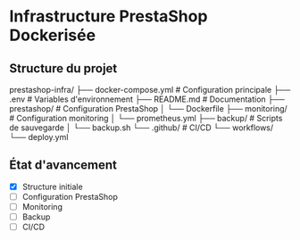 # Infrastructure PrestaShop Dockerisée
## Structure du projet

prestashop-infra/
├── docker-compose.yml        # Configuration principale
├── .env                      # Variables d'environnement
├── README.md                # Documentation
├── prestashop/              # Configuration PrestaShop
│   └── Dockerfile
├── monitoring/              # Configuration monitoring
│   └── prometheus.yml
├── backup/                  # Scripts de sauvegarde
│   └── backup.sh
└── .github/                # CI/CD
└── workflows/
└── deploy.yml

## État d'avancement

- [x] Structure initiale
- [ ] Configuration PrestaShop
- [ ] Monitoring
- [ ] Backup
- [ ] CI/CD